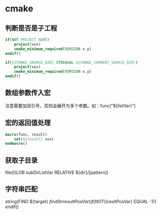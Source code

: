 # cmake

## 判断是否是子工程

```cmake
if(NOT PROJECT_NAME)
    project(xxx)
    cmake_minimum_required(VERSION x.y)
endif()
```

```cmake
if(${CMAKE_SOURCE_DIR} STREQUAL ${CMAKE_CURRENT_SOURCE_DIR})
    project(xxx)
    cmake_minimum_required(VERSION x.y)
endif()
```

## 数组参数传入宏

注意需要加双引号，否则会展开为多个参数。如：func("${listVar}")

## 宏的返回值处理

```cmake
macro(func, result)
    set(${result} xxx)
endmacro()
```

## 获取子目录

file(GLOB subDirListVar RELATIVE ${dir}/[pattern])

## 字符串匹配

string(FIND ${target} ${findStr} resultPosVar)
if(NOT (${resltPosVar} EQUAL -1))
endif()
